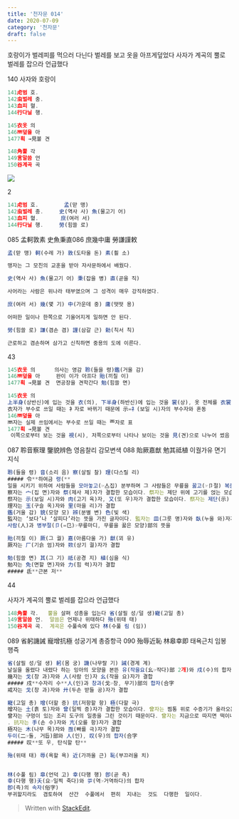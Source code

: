 ```yaml
---
title: '천자문 014'
date: 2020-07-09
category: '천자문'
draft: false
---
```

호랑이가 벌레피를 먹으러 다닌다
벌레를 보고 옷을 아프게덮었다
사자가 계곡의 뿔로 벌레를 잡으라 언급했다

140 사자와 호랑이
```js
141虍범 호.        
142虫벌레 충.     
143血피 혈.      
144行다닐 행.     

145衣옷 의  
146襾덮을 아
1477획 →見볼 견

148角뿔 각
149言말씀 언
150谷계곡 곡
```
![](https://i.ibb.co/ygY0w84/2020-07-09-11-29-49.png)



2
```js
141虍범 호.        孟(맏 맹) 
142虫벌레 충.     史(역사 사) 魚(물고기 어) 
143血피 혈.       庶(여러 서)
144行다닐 행.     勞(힘쓸 로)
```
085 孟軻敦素 史魚秉直086 庶幾中庸 勞謙謹敕 
```js
孟(맏 맹) 軻(수레 가) 敦(도타울 돈) 素(흴 소)

맹자는 그 모친의 교훈을 받아 자사문하에서 배웠다.

史(역사 사) 魚(물고기 어) 秉(잡을 병) 直(곧을 직)

사어라는 사람은 위나라 태부였으며 그 성격이 매우 강직하였다.

庶(여러 서) 幾(몇 기) 中(가운데 중) 庸(떳떳 용)

어떠한 일이나 한쪽으로 기울어지게 일하면 안 된다.

勞(힘쓸 로) 謙(겸손 겸) 謹(삼갈 근) 勅(칙서 칙)

근로하고 겸손하며 삼가고 신칙하면 중용의 도에 이른다.
```
43
```js
145衣옷 의      의사는 영감 聆(들을 령)鑑(거울 감)
146襾덮을 아     완이 이가 아프다 貽(끼칠 이)
1477획 →見볼 견  면공장을 견학간다 勉(힘쓸 면)

145衣옷 의  
上半身(상반신)에 입는 것을 衣(의), 下半身(하반신)에 입는 것을 裳(상), 옷 전체를 衣裳(의상)
衣자가 부수로 쓰일 때는 衤자로 바뀌기 때문에 示=礻(보일 시)자의 부수자와 혼동
146襾덮을 아
襾자는 실제 쓰임에서는 부수로 쓰일 때는 覀자로 표
1477획 →見볼 견
 이쪽으로부터 보는 것을 視(시), 저쪽으로부터 나타나 보이는 것을 見(견)으로 나누어 썼음

```
087 聆音察理 鑒貌辨色 영음찰리 감모변색
088 貽厥嘉猷 勉其祗植 이궐가유 면기지식
```js
聆(들을 령) 音(소리 음) 察(살필 찰) 理(다스릴 리)
##### 令**하여금 령(**
일을 시키기 위하여 사람들을 모아놓고(☞亼집) 분부하며 그 사람들은 무릎을 꿇고(☞卩절) 복종(服從)한다는 뜻이 합(合)하여 「명령하다(命令--)」를 뜻함
察자는 宀(집 면)자와 祭(제사 제)자가 결합한 모습이다. 祭자는 제단 위에 고기를 얹는 모습을 그린 것으로 ‘제사를 지내다’라는 뜻
祭자는 示(보일 시)자와 肉(고기 육)자, 又(또 우)자가 결합한 모습이다. 祭자는 제단(示) 위로 고기(肉)를 손(又)으로 얹는 모습을 표현
理자는 玉(구슬 옥)자와 里(마을 리)가 결합
鑑(거울 감) 貌(모양 모) 辨(분별 변) 色(빛 색)
監자는 ‘보다’나 ‘살피다’라는 뜻을 가진 글자이다. 監자는 皿(그릇 명)자와 臥(누울 와)자가 결합
사람(人)과 병부절(卩(=㔾)☞무릎마디, 무릎을 꿇은 모양)部의 뜻을

貽(끼칠 이) 厥(그 궐) 嘉(아름다울 가) 猷(꾀 유)
厥자는 厂(기슭 엄)자와 欮(상기 궐)자가 결합

勉(힘쓸 면) 其(그 기) 祗(공경 지) 植(심을 식)
勉자는 免(면할 면)자와 力(힘 력)자가 결합
##### 氐**근본 저**
```
44

사자가 계곡의 뿔로 벌레를 잡으라 언급했다
```js
148角뿔 각.   뿔을 살펴 성총을 입는다 省(살필 성/덜 생)寵(고일 총)
149言말씀 언.  말씀은 언제나 위태하다 殆(위태 태)
150谷계곡 곡.  계곡은 수풀속에 있다 林(수풀 림 (임))
```
089 省躬譏誡 寵增抗極  성궁기계 총증항극
090 殆辱近恥 林皋幸即 태욕근치 임봉행즉
```js
省(살필 성/덜 생) 躬(몸 궁) 譏(나무랄 기) 誡(경계 계)
날실을 올렸다 내렸다 하는 잉아의 모양을 본뜬 유(작을요(幺☞작다)部 2개)와 戍(수)의 합자
幾자는 戈(창 과)자와 人(사람 인)자 幺(작을 요)자가 결합
##### 戍**수자리 수**人(인)과 창과(戈☞창, 무기)部의 합자(合字
戒자는 戈(창 과)자와 廾(두손 받들 공)자가 결합

寵(고일 총) 增(더할 증) 抗(저항할 항) 極(다할 극)
增자는 土(흙 토)자와 曾(일찍 증)자가 결합한 모습이다. 曾자는 찜통 위로 수증기가 올라오는 모습
曾자는 구멍이 있는 조리 도구의 일종을 그린 것이기 때문이다. 曾자는 지금으로 따지면 떡이나 쌀 따위를 찔 데 쓰는 시루를 그린 것
. 抗자는 手(손 수)자와 亢(오를 항)자가 결합
極자는 木(나무 목)자와 亟(빠를 극)자가 결합
두이(二☞둘, 거듭)部와 人(인), 叹(우)의 합자(合字
##### 叹**또 우, 탄식할 탄**

殆(위태 태) 辱(욕할 욕) 近(가까울 근) 恥(부끄러울 치)


林(수풀 림) 皐(언덕 고) 幸(다행 행) 卽(곧 즉)
幸(다행 행)夭(요☞일찍 죽다)와 屰(역☞거역하다)의 합자
卽(즉)의 속자(俗字)
부귀할지라도  겸토하여  산간  수풀에서  편히  지내는  것도  다행한  일이다.
```
> Written with [StackEdit](https://stackedit.io/).
<!--stackedit_data:
eyJoaXN0b3J5IjpbLTc5MjM4NjYwMSwxODI5ODk5NTA3LC02Mz
kyMTAxNjcsLTkwNTUzMjc3OSwtNjI1MDA5NTc5LDEzMDU3MzA3
MjcsMzc1NzgxNzE5LDE5OTE1OTg5NTAsLTU4MzcyMTA2MywtMT
A1NjE2NDI3OSwtMTE1Mjc5Mjc5NCwxMTg4Mjc4NjkyLC00MjY1
MDg4MTQsMTEzNDcxMDMwOSwtNTA1NjQ1NDA3LC0zOTc0OTEyND
csMTMzNTQyMTA2NCwxMzE0MzE5MjM3LC0xNDU1OTEzOTMzLDEy
MzU0NTU2NzJdfQ==
-->